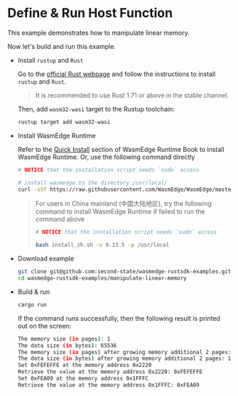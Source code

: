 # Define & Run Host Function

This example demonstrates how to manipulate linear memory.

Now let's build and run this example.

- Install `rustup` and `Rust`

  Go to the [official Rust webpage](https://www.rust-lang.org/tools/install) and follow the instructions to install `rustup` and `Rust`.

  > It is recommended to use Rust 1.71 or above in the stable channel.

  Then, add `wasm32-wasi` target to the Rustup toolchain:

  ```bash
  rustup target add wasm32-wasi
  ```

- Install WasmEdge Runtime

  Refer to the [Quick Install](https://wasmedge.org/book/en/quick_start/install.html#quick-install) section of WasmEdge Runtime Book to install WasmEdge Runtime. Or, use the following command directly

  ```bash
  # NOTICE that the installation script needs `sudo` access

  # install wasmedge to the directory /usr/local/
  curl -sSf https://raw.githubusercontent.com/WasmEdge/WasmEdge/master/utils/install.sh | bash -s -- -v 0.13.5 -p /usr/local
  ```

  > For users in China mainland (中国大陆地区), try the following command to install WasmEdge Runtime if failed to run the command above
  >
  > ```bash
  > # NOTICE that the installation script needs `sudo` access
  >
  > bash install_zh.sh -v 0.13.5 -p /usr/local
  > ```

- Download example

  ```bash
  git clone git@github.com:second-state/wasmedge-rustsdk-examples.git
  cd wasmedge-rustsdk-examples/manipulate-linear-memory
  ```

- Build & run

  ```bash
  cargo run
  ```

  If the command runs successfully, then the following result is printed out on the screen:

  ```bash
  The memory size (in pages): 1
  The data size (in bytes): 65536
  The memory size (in pages) after growing memory additional 2 pages: 3
  The data size (in bytes) after growing memory additional 2 pages: 196608
  Set 0xFEFEFFE at the memory address 0x2220
  Retrieve the value at the memory address 0x2220: 0xFEFEFFE
  Set 0xFEA09 at the memory address 0x1FFFC
  Retrieve the value at the memory address 0x1FFFC: 0xFEA09
  ```
